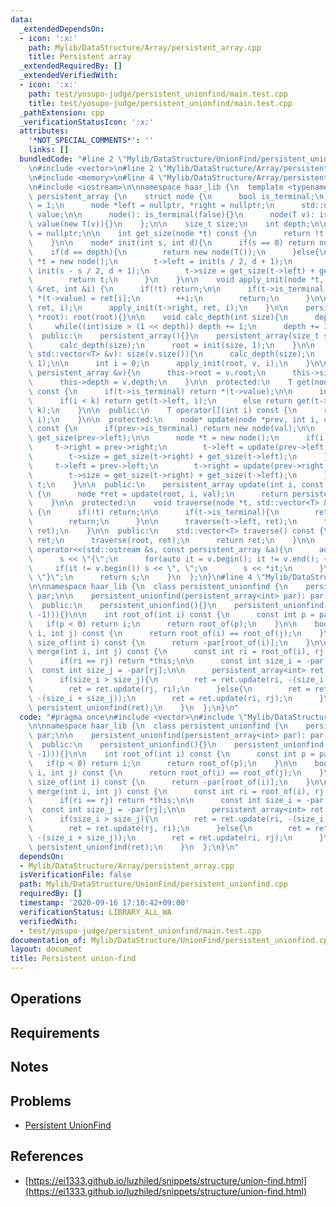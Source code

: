 ```yaml
---
data:
  _extendedDependsOn:
  - icon: ':x:'
    path: Mylib/DataStructure/Array/persistent_array.cpp
    title: Persistent array
  _extendedRequiredBy: []
  _extendedVerifiedWith:
  - icon: ':x:'
    path: test/yosupo-judge/persistent_unionfind/main.test.cpp
    title: test/yosupo-judge/persistent_unionfind/main.test.cpp
  _pathExtension: cpp
  _verificationStatusIcon: ':x:'
  attributes:
    '*NOT_SPECIAL_COMMENTS*': ''
    links: []
  bundledCode: "#line 2 \"Mylib/DataStructure/UnionFind/persistent_unionfind.cpp\"\
    \n#include <vector>\n#line 2 \"Mylib/DataStructure/Array/persistent_array.cpp\"\
    \n#include <memory>\n#line 4 \"Mylib/DataStructure/Array/persistent_array.cpp\"\
    \n#include <iostream>\n\nnamespace haar_lib {\n  template <typename T>\n  class\
    \ persistent_array {\n    struct node {\n      bool is_terminal;\n      int size\
    \ = 1;\n      node *left = nullptr, *right = nullptr;\n      std::unique_ptr<T>\
    \ value;\n\n      node(): is_terminal(false){}\n      node(T v): is_terminal(true),\
    \ value(new T(v)){}\n    };\n\n    size_t size;\n    int depth;\n\n    node* root\
    \ = nullptr;\n\n    int get_size(node *t) const {\n      return !t ? 0 : t->size;\n\
    \    }\n\n    node* init(int s, int d){\n      if(s == 0) return nullptr;\n  \
    \    if(d == depth){\n        return new node(T());\n      }else{\n        node\
    \ *t = new node();\n        t->left = init(s / 2, d + 1);\n        t->right =\
    \ init(s - s / 2, d + 1);\n        t->size = get_size(t->left) + get_size(t->right);\n\
    \        return t;\n      }\n    }\n\n    void apply_init(node *t, const std::vector<T>\
    \ &ret, int &i) {\n      if(!t) return;\n\n      if(t->is_terminal){\n       \
    \ *(t->value) = ret[i];\n        ++i;\n        return;\n      }\n\n      apply_init(t->left,\
    \ ret, i);\n      apply_init(t->right, ret, i);\n    }\n\n    persistent_array(node\
    \ *root): root(root){}\n\n    void calc_depth(int size){\n      depth = 1;\n \
    \     while((int)size > (1 << depth)) depth += 1;\n      depth += 1;\n    }\n\n\
    \  public:\n    persistent_array(){}\n    persistent_array(size_t size): size(size){\n\
    \      calc_depth(size);\n      root = init(size, 1);\n    }\n\n    persistent_array(const\
    \ std::vector<T> &v): size(v.size()){\n      calc_depth(size);\n      root = init(size,\
    \ 1);\n\n      int i = 0;\n      apply_init(root, v, i);\n    }\n\n    persistent_array(const\
    \ persistent_array &v){\n      this->root = v.root;\n      this->size = v.size;\n\
    \      this->depth = v.depth;\n    }\n\n  protected:\n    T get(node *t, int i)\
    \ const {\n      if(t->is_terminal) return *(t->value);\n\n      int k = get_size(t->left);\n\
    \      if(i < k) return get(t->left, i);\n      else return get(t->right, i -\
    \ k);\n    }\n\n  public:\n    T operator[](int i) const {\n      return get(root,\
    \ i);\n    }\n\n  protected:\n    node* update(node *prev, int i, const T &val)\
    \ const {\n      if(prev->is_terminal) return new node(val);\n\n      int k =\
    \ get_size(prev->left);\n\n      node *t = new node();\n      if(i < k){\n   \
    \     t->right = prev->right;\n        t->left = update(prev->left, i, val);\n\
    \        t->size = get_size(t->right) + get_size(t->left);\n      }else{\n   \
    \     t->left = prev->left;\n        t->right = update(prev->right, i - k, val);\n\
    \        t->size = get_size(t->right) + get_size(t->left);\n      }\n      return\
    \ t;\n    }\n\n  public:\n    persistent_array update(int i, const T &val) const\
    \ {\n      node *ret = update(root, i, val);\n      return persistent_array(ret);\n\
    \    }\n\n  protected:\n    void traverse(node *t, std::vector<T> &ret) const\
    \ {\n      if(!t) return;\n\n      if(t->is_terminal){\n        ret.push_back(*(t->value));\n\
    \        return;\n      }\n\n      traverse(t->left, ret);\n      traverse(t->right,\
    \ ret);\n    }\n\n  public:\n    std::vector<T> traverse() const {\n      std::vector<T>\
    \ ret;\n      traverse(root, ret);\n      return ret;\n    }\n\n    friend std::ostream&\
    \ operator<<(std::ostream &s, const persistent_array &a){\n      auto v = a.traverse();\n\
    \      s << \"{\";\n      for(auto it = v.begin(); it != v.end(); ++it){\n   \
    \     if(it != v.begin()) s << \", \";\n        s << *it;\n      }\n      s <<\
    \ \"}\";\n      return s;\n    }\n  };\n}\n#line 4 \"Mylib/DataStructure/UnionFind/persistent_unionfind.cpp\"\
    \n\nnamespace haar_lib {\n  class persistent_unionfind {\n    persistent_array<int>\
    \ par;\n\n    persistent_unionfind(persistent_array<int> par): par(par){}\n\n\
    \  public:\n    persistent_unionfind(){}\n    persistent_unionfind(int n): par(persistent_array<int>(std::vector<int>(n,\
    \ -1))){}\n\n    int root_of(int i) const {\n      const int p = par[i];\n   \
    \   if(p < 0) return i;\n      return root_of(p);\n    }\n\n    bool is_same(int\
    \ i, int j) const {\n      return root_of(i) == root_of(j);\n    }\n\n    int\
    \ size_of(int i) const {\n      return -par[root_of(i)];\n    }\n\n    persistent_unionfind\
    \ merge(int i, int j) const {\n      const int ri = root_of(i), rj = root_of(j);\n\
    \      if(ri == rj) return *this;\n\n      const int size_i = -par[ri];\n    \
    \  const int size_j = -par[rj];\n\n      persistent_array<int> ret = par;\n\n\
    \      if(size_i > size_j){\n        ret = ret.update(ri, -(size_i + size_j));\n\
    \        ret = ret.update(rj, ri);\n      }else{\n        ret = ret.update(rj,\
    \ -(size_i + size_j));\n        ret = ret.update(ri, rj);\n      }\n\n      return\
    \ persistent_unionfind(ret);\n    }\n  };\n}\n"
  code: "#pragma once\n#include <vector>\n#include \"Mylib/DataStructure/Array/persistent_array.cpp\"\
    \n\nnamespace haar_lib {\n  class persistent_unionfind {\n    persistent_array<int>\
    \ par;\n\n    persistent_unionfind(persistent_array<int> par): par(par){}\n\n\
    \  public:\n    persistent_unionfind(){}\n    persistent_unionfind(int n): par(persistent_array<int>(std::vector<int>(n,\
    \ -1))){}\n\n    int root_of(int i) const {\n      const int p = par[i];\n   \
    \   if(p < 0) return i;\n      return root_of(p);\n    }\n\n    bool is_same(int\
    \ i, int j) const {\n      return root_of(i) == root_of(j);\n    }\n\n    int\
    \ size_of(int i) const {\n      return -par[root_of(i)];\n    }\n\n    persistent_unionfind\
    \ merge(int i, int j) const {\n      const int ri = root_of(i), rj = root_of(j);\n\
    \      if(ri == rj) return *this;\n\n      const int size_i = -par[ri];\n    \
    \  const int size_j = -par[rj];\n\n      persistent_array<int> ret = par;\n\n\
    \      if(size_i > size_j){\n        ret = ret.update(ri, -(size_i + size_j));\n\
    \        ret = ret.update(rj, ri);\n      }else{\n        ret = ret.update(rj,\
    \ -(size_i + size_j));\n        ret = ret.update(ri, rj);\n      }\n\n      return\
    \ persistent_unionfind(ret);\n    }\n  };\n}\n"
  dependsOn:
  - Mylib/DataStructure/Array/persistent_array.cpp
  isVerificationFile: false
  path: Mylib/DataStructure/UnionFind/persistent_unionfind.cpp
  requiredBy: []
  timestamp: '2020-09-16 17:10:42+09:00'
  verificationStatus: LIBRARY_ALL_WA
  verifiedWith:
  - test/yosupo-judge/persistent_unionfind/main.test.cpp
documentation_of: Mylib/DataStructure/UnionFind/persistent_unionfind.cpp
layout: document
title: Persistent union-find
---
```


## Operations

## Requirements

## Notes

## Problems

- [Persistent UnionFind](https://judge.yosupo.jp/problem/persistent_unionfind)

## References

- [https://ei1333.github.io/luzhiled/snippets/structure/union-find.html](https://ei1333.github.io/luzhiled/snippets/structure/union-find.html)
